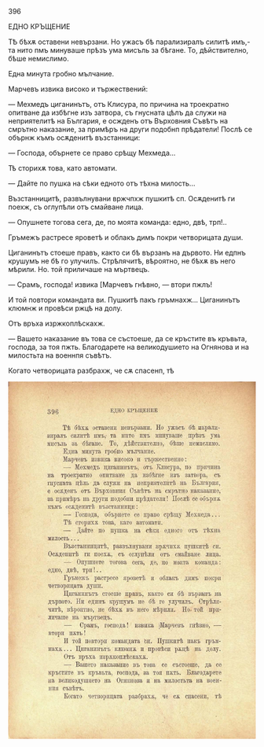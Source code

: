 ﻿396

ЕДНО КРЪЩЕНИЕ

ТѢ бѣхѫ оставени невързани. Но ужасъ бѣ парализиралъ силитѣ имъ,- та нито пмъ минуваше прѣзъ ума мисъль за бѣгане. То, дѣйствително, бѣше немислимо.

Една минута гробно мълчание.

Марчевъ извика високо и тържествений:

— Мехмедъ циганинътъ, отъ Клисура, по причина на троекратно опитване да избѣгне изъ затвора, съ гнусната цѣлъ да служи на неприятелитѣ на България, е осжденъ отъ Върховния Съвѣтъ на смрътно наказание, за примѣръ на други подобнп прѣдатели! Послѣ се обърнж къмъ осѫденитѣ възстанници:

— Господа, обърнете се право срѣщу Мехмеда...

Тѣ сторихѫ това, като автомати.

— Дайте по пушка на сѣки едното отъ тѣхна милость...

Възстанницитѣ, развълнувани вржчпхж пушкитѣ сп. Осѫденитѣ ги поехж, съ оглупѣли отъ смайване лица.

— Опушнете тогова сега, де, по моята команда: едно, двѣ, трп!..

Гръмежъ растресе яроветѣ и облакъ димъ покри четворицата души.

Циганинътъ стоеше правъ, както си бѣ вързанъ на дървото. Ни едпнъ крушумъ не бѣ го улучилъ. Стрѣлячитѣ, вѣроятно, не бѣхѫ въ него мѣрили. Но. той приличаше на мъртвецъ.

— Срамъ, господа! извика [Марчевъ гнѣвно, — втори пжлъ!

И той повтори командата ви. Пушкитѣ пакъ гръмнахж... Циганинътъ клюмнж и провѣси ржцѣ на долу.

Отъ връха изржкоплѣскахж.

— Вашето наказание въ това се състоеше, да се кръстите въ кръвьта, господа, за тоя пжть. Благодарете на великодушието на Огнянова и на милостьта на военнпя съвѣтъ.

Когато четворицата разбрахж, че сѫ спасенп, тѣ

![original](../images/443.jpg)

